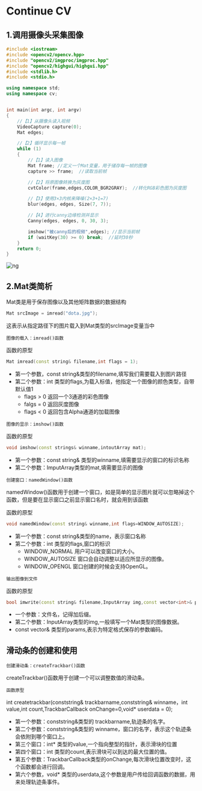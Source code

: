 # Continue CV

## 1.调用摄像头采集图像

```c++
#include <iostream>
#include <opencv2/opencv.hpp>
#include "opencv2/imgproc/imgproc.hpp"
#include "opencv2/highgui/highgui.hpp"
#include <stdlib.h>
#include <stdio.h>

using namespace std;
using namespace cv;


int main(int argc, int argv)
{
    //【1】从摄像头读入视频
    VideoCapture capture(0);
    Mat edges;

    //【2】循环显示每一帧
    while (1)
    {
        //【1】读入图像
        Mat frame; //定义一个Mat变量，用于储存每一帧的图像
        capture >> frame;  //读取当前帧

        //【2】将原图像转换为灰度图
        cvtColor(frame,edges,COLOR_BGR2GRAY);  //转化RGB彩色图为灰度图

        //【3】使用3×3内核来降噪(2×3+1=7)
        blur(edges, edges, Size(7, 7));

        //【4】进行canny边缘检测并显示
        Canny(edges, edges, 0, 30, 3);

        imshow("被canny后的视频",edges); //显示当前帧
        if (waitKey(30) >= 0) break;  //延时30秒
    }
    return 0;
}
```

![ng](https://upload-images.jianshu.io/upload_images/9140378-21aa8e19be20b46f.png?imageMogr2/auto-orient/strip%7CimageView2/2/w/440)

## 2.Mat类简析

Mat类是用于保存图像以及其他矩阵数据的数据结构

```c++
Mat srcImage = imread("dota.jpg");
```

这表示从指定路径下的图片载入到Mat类型的srcImage变量当中

`图像的载入：imread()函数`

函数的原型

```c++
Mat imread(const string& filename,int flags = 1);
```

+ 第一个参数，const string&类型的filename,填写我们需要载入到图片路径
+ 第二个参数：int 类型的flags,为载入标值，他指定一个图像的颜色类型，自带默认值1
  + flags > 0 返回一个3通道的彩色图像
  + falgs = 0 返回灰度图像
  + flags < 0 返回包含Alpha通道的加载图像

`图像的显示：imshow()函数`

函数的原型

```c++
void imshow(const strings& winname,intoutArray mat);
```

+ 第一个参数：const string& 类型的winname,填需要显示的窗口的标识名称
+ 第二个参数：ImputArray类型的mat,填需要显示的图像

`创建窗口：namedWindow()函数`

namedWindow()函数用于创建一个窗口，如是简单的显示图片就可以忽略掉这个函数，但是要在显示窗口之前显示窗口名时，就会用到该函数

函数的原型

```c++
void namedWindow(const string& winname,int flags=WINDOW_AUTOSIZE);
```

+ 第一个参数：const string&类型的name，表示窗口名称
+ 第二个参数：int 类型的flags,窗口的标识
  + WINDOW_NORMAL 用户可以改变窗口的大小。
  + WINDOW_AUTOSIZE 窗口会自动调整以适应所显示的图像。
  + WINDOW_OPENGL 窗口创建的时候会支持OpenGL。

`输出图像到文件`

函数的原型

```c++
bool imwrite(const string& filename,InputArray img,const vector<int>& params=vector<int>());
```

+ 一个参数：文件名，记得加后缀。
+ 第二个参数：InputArray类型的img,一般填写一个Mat类型的图像数据。
+ const vector<int>& 类型的params,表示为特定格式保存的参数编码。

## 滑动条的创建和使用

`创建滑动条：createTrackbar()函数`

createTrackbar()函数用于创建一个可以调整数值的滑动条。

`函数原型`

int createtrackbar(conststring& trackbarname,conststring& winname，int value,int count,TrackbarCallback onChange=0,void* userdata = 0);

+ 第一个参数：conststring&类型的 trackbarname,轨迹条的名字。
+ 第二个参数：conststring&类型的 winname，窗口的名字，表示这个轨迹条会依附到哪个窗口上。
+ 第三个窗口：int* 类型的value,一个指向整型的指针，表示滑块的位置
+ 第四个窗口：int 类型的count,表示滑块可以到达的最大位置的值。
+ 第五个参数：TrackbarCallback类型的onChange,每次滑块位置改变时，这个函数都会进行回调。
+ 第六个参数，void* 类型的userdata,这个参数是用户传给回调函数的数据，用来处理轨迹条事件。
